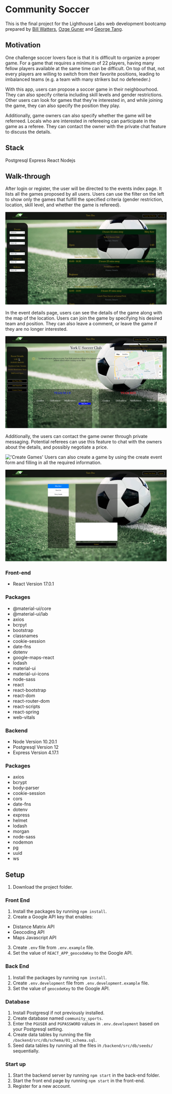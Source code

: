 # Community Soccer
This is the final project for the Lighthouse Labs web development bootcamp prepared by [Bill Watters](https://github.com/WattersIV), [Ozge Guner](https://github.com/ozggnr) and [George Tang](https://github.com/georgecctang).

## Motivation
One challenge soccer lovers face is that it is difficult to organize a proper game. For a game that requires a minimum of 22 players, having many fellow players available at the same time can be difficult. On top of that, not every players are willing to switch from their favorite positions, leading to imbalanced teams (e.g. a team with many strikers but no defeneder.)

With this app, users can propose a soccer game in their neighbourhood. They can also specify criteria including skill levels and gender restrictions. Other users can look for games that they're interested in, and while joining the game, they can also specify the position they play.

Additionally, game owners can also specify whether the game will be referreed. Locals who are interested in refereeing can participate in the game as a referee. They can contact the owner with the private chat feature to discuss the details.

## Stack 
Postgresql 
Express 
React 
Nodejs

## Walk-through
After login or register, the user will be directed to the events index page. It lists all the games proposed by all users. Users can use the filter on the left to show only the games that fulfill the specified criteria (gender restriction, location,  skill level, and whether the game is refereed).

!['Index Page'](./docs/event-index.png)

In the event details page, users can see the details of the game along with the map of the location. Users can join the game by specifying his desired team and position. They can also leave a comment, or leave the game if they are no longer interested.

!['Game Details'](./docs/event-details.png)

Additionally, the users can contact the game owner through private messaging. Potential referees can use this feature to chat with the owners about the details, and possibly negotiate a price.

!['Create Games'](./docs/create-event.png)
Users can also create a game by using the create event form and filling in all the required information.

!['Private Messaging'](./docs/messaging.png)
### Front-end
- React Version 17.0.1
### Packages
* @material-ui/core
* @material-ui/lab
* axios
* bcrpyt
* bootstrap
* classnames
* cookie-session
* date-fns
* dotenv
* google-maps-react
* lodash
* material-ui
* material-ui-icons
* node-sass
* react
* react-bootstrap
* react-dom
* react-router-dom
* react-scripts
* react-spring
* web-vitals

### Backend
- Node Version 10.20.1
- Postgresql Version 12
- Express Version 4.17.1
### Packages
* axios
* bcrypt
* body-parser
* cookie-session
* cors
* date-fns
* dotenv
* express
* helmet
* lodash
* morgan
* node-sass
* nodemon
* pg
* uuid
* ws

## Setup
1. Download the project folder.

### Front End 

1. Install the packages by running `npm install`.
2. Create a Google API key that enables:
* Distance Matrix API
* Geocoding API
* Maps Javascript API  
3. Create `.env` file from `.env.example` file.
4. Set the value of `REACT_APP_geocodeKey` to the Google API.

### Back End
1. Install the packages by running `npm install`.
2. Create `.env.development` file from `.env.development.example` file.
3. Set the value of `geocodeKey` to the Google API.

### Database
1. Install Postgresql if not previously installed.
2. Create database named `community_sports`.
3. Enter the `PGUSER` and `PGPASSWORD` values in `.env.development` based on your Postgresql setting.
3. Create data tables by running the file `/backend/src/db/schema/01_schema.sql`.
4. Seed data tables by running all the files in `/backend/src/db/seeds/` sequentially.

### Start up
1. Start the backend server by running `npm start` in the back-end folder.
2. Start the front end page by running `npm start` in the front-end.
3. Register for a new account.







